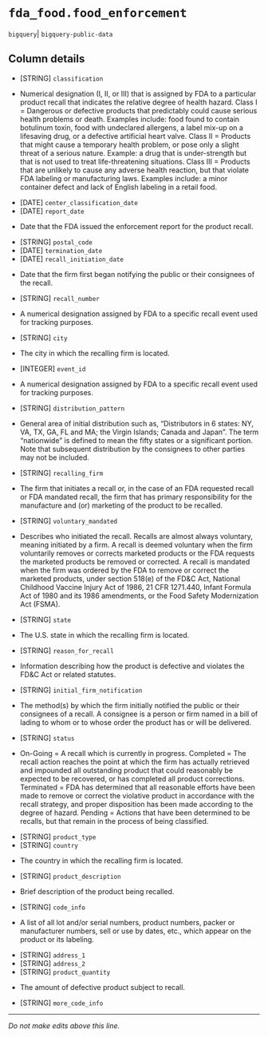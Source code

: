 # `fda_food.food_enforcement`
`bigquery`| `bigquery-public-data`

## Column details
* [STRING]    `classification`
 - Numerical designation (I, II, or III) that is assigned by FDA to a particular product recall that indicates the relative degree of health hazard. Class I = Dangerous or defective products that predictably could cause serious health problems or death. Examples include: food found to contain botulinum toxin, food with undeclared allergens, a label mix-up on a lifesaving drug, or a defective artificial heart valve. Class II = Products that might cause a temporary health problem, or pose only a slight threat of a serious nature. Example: a drug that is under-strength but that is not used to treat life-threatening situations. Class III = Products that are unlikely to cause any adverse health reaction, but that violate FDA labeling or manufacturing laws. Examples include: a minor container defect and lack of English labeling in a retail food.
* [DATE]      `center_classification_date`
* [DATE]      `report_date`
 - Date that the FDA issued the enforcement report for the product recall.
* [STRING]    `postal_code`
* [DATE]      `termination_date`
* [DATE]      `recall_initiation_date`
 - Date that the firm first began notifying the public or their consignees of the recall.
* [STRING]    `recall_number`
 - A numerical designation assigned by FDA to a specific recall event used for tracking purposes.
* [STRING]    `city`
 - The city in which the recalling firm is located.
* [INTEGER]   `event_id`
 - A numerical designation assigned by FDA to a specific recall event used for tracking purposes.
* [STRING]    `distribution_pattern`
 - General area of initial distribution such as, “Distributors in 6 states: NY, VA, TX, GA, FL and MA; the Virgin Islands; Canada and Japan”. The term “nationwide” is defined to mean the fifty states or a significant portion. Note that subsequent distribution by the consignees to other parties may not be included.
* [STRING]    `recalling_firm`
 - The firm that initiates a recall or, in the case of an FDA requested recall or FDA mandated recall, the firm that has primary responsibility for the manufacture and (or) marketing of the product to be recalled.
* [STRING]    `voluntary_mandated`
 - Describes who initiated the recall. Recalls are almost always voluntary, meaning initiated by a firm. A recall is deemed voluntary when the firm voluntarily removes or corrects marketed products or the FDA requests the marketed products be removed or corrected. A recall is mandated when the firm was ordered by the FDA to remove or correct the marketed products, under section 518(e) of the FD&C Act, National Childhood Vaccine Injury Act of 1986, 21 CFR 1271.440, Infant Formula Act of 1980 and its 1986 amendments, or the Food Safety Modernization Act (FSMA).
* [STRING]    `state`
 - The U.S. state in which the recalling firm is located.
* [STRING]    `reason_for_recall`
 - Information describing how the product is defective and violates the FD&C Act or related statutes.
* [STRING]    `initial_firm_notification`
 - The method(s) by which the firm initially notified the public or their consignees of a recall. A consignee is a person or firm named in a bill of lading to whom or to whose order the product has or will be delivered.
* [STRING]    `status`
 - On-Going = A recall which is currently in progress.  Completed = The recall action reaches the point at which the firm has actually retrieved and impounded all outstanding product that could reasonably be expected to be recovered, or has completed all product corrections. Terminated = FDA has determined that all reasonable efforts have been made to remove or correct the violative product in accordance with the recall strategy, and proper disposition has been made according to the degree of hazard. Pending = Actions that have been determined to be recalls, but that remain in the process of being classified.
* [STRING]    `product_type`
* [STRING]    `country`
 - The country in which the recalling firm is located.
* [STRING]    `product_description`
 - Brief description of the product being recalled.
* [STRING]    `code_info`
 - A list of all lot and/or serial numbers, product numbers, packer or manufacturer numbers, sell or use by dates, etc., which appear on the product or its labeling.
* [STRING]    `address_1`
* [STRING]    `address_2`
* [STRING]    `product_quantity`
 - The amount of defective product subject to recall.
* [STRING]    `more_code_info`

-------------------------------------------------------------------------------
*Do not make edits above this line.*
